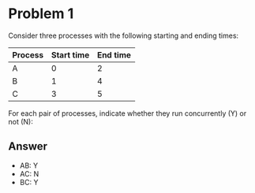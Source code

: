 # Problem 1

Consider three processes with the following starting and ending times:

| Process | Start time | End time |
| ------- | ---------- | -------- |
| A       | 0          | 2        |
| B       | 1          | 4        |
| C       | 3          | 5        |

For each pair of processes, indicate whether they run concurrently (Y) or
not (N):

## Answer

- AB: Y
- AC: N
- BC: Y
